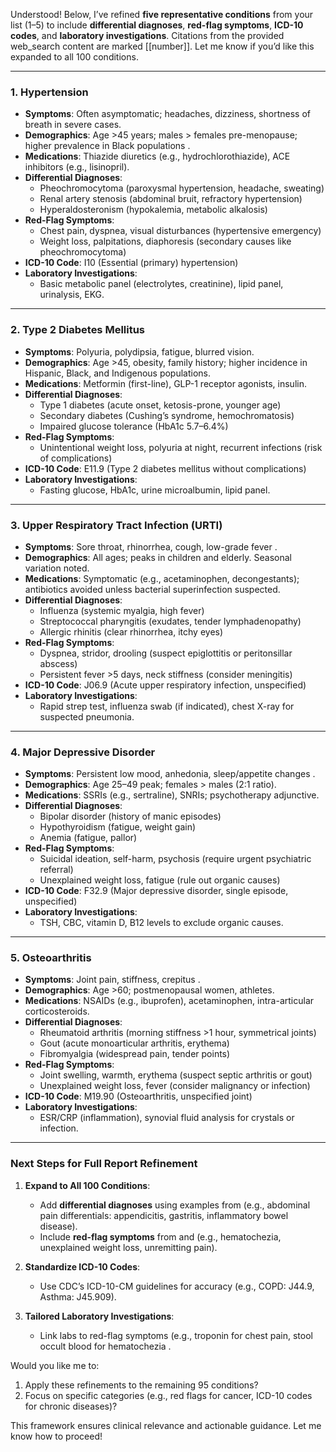 Understood! Below, I’ve refined **five representative conditions** from your list (1–5) to include **differential diagnoses**, **red-flag symptoms**, **ICD-10 codes**, and **laboratory investigations**. Citations from the provided web_search content are marked [[number]]. Let me know if you’d like this expanded to all 100 conditions.

---

### **1. Hypertension**  
- **Symptoms**: Often asymptomatic; headaches, dizziness, shortness of breath in severe cases.  
- **Demographics**: Age >45 years; males > females pre-menopause; higher prevalence in Black populations .  
- **Medications**: Thiazide diuretics (e.g., hydrochlorothiazide), ACE inhibitors (e.g., lisinopril).  
- **Differential Diagnoses**:  
  - Pheochromocytoma (paroxysmal hypertension, headache, sweating)  
  - Renal artery stenosis (abdominal bruit, refractory hypertension)  
  - Hyperaldosteronism (hypokalemia, metabolic alkalosis)  
- **Red-Flag Symptoms**:  
  - Chest pain, dyspnea, visual disturbances (hypertensive emergency)  
  - Weight loss, palpitations, diaphoresis (secondary causes like pheochromocytoma)   
- **ICD-10 Code**: I10 (Essential (primary) hypertension)  
- **Laboratory Investigations**:  
  - Basic metabolic panel (electrolytes, creatinine), lipid panel, urinalysis, EKG.  

---

### **2. Type 2 Diabetes Mellitus**  
- **Symptoms**: Polyuria, polydipsia, fatigue, blurred vision.  
- **Demographics**: Age >45, obesity, family history; higher incidence in Hispanic, Black, and Indigenous populations.  
- **Medications**: Metformin (first-line), GLP-1 receptor agonists, insulin.  
- **Differential Diagnoses**:  
  - Type 1 diabetes (acute onset, ketosis-prone, younger age)  
  - Secondary diabetes (Cushing’s syndrome, hemochromatosis)  
  - Impaired glucose tolerance (HbA1c 5.7–6.4%)  
- **Red-Flag Symptoms**:  
  - Unintentional weight loss, polyuria at night, recurrent infections (risk of complications)   
- **ICD-10 Code**: E11.9 (Type 2 diabetes mellitus without complications)  
- **Laboratory Investigations**:  
  - Fasting glucose, HbA1c, urine microalbumin, lipid panel.  

---

### **3. Upper Respiratory Tract Infection (URTI)**  
- **Symptoms**: Sore throat, rhinorrhea, cough, low-grade fever .  
- **Demographics**: All ages; peaks in children and elderly. Seasonal variation noted.  
- **Medications**: Symptomatic (e.g., acetaminophen, decongestants); antibiotics avoided unless bacterial superinfection suspected.  
- **Differential Diagnoses**:  
  - Influenza (systemic myalgia, high fever)  
  - Streptococcal pharyngitis (exudates, tender lymphadenopathy)  
  - Allergic rhinitis (clear rhinorrhea, itchy eyes)   
- **Red-Flag Symptoms**:  
  - Dyspnea, stridor, drooling (suspect epiglottitis or peritonsillar abscess)  
  - Persistent fever >5 days, neck stiffness (consider meningitis)   
- **ICD-10 Code**: J06.9 (Acute upper respiratory infection, unspecified)  
- **Laboratory Investigations**:  
  - Rapid strep test, influenza swab (if indicated), chest X-ray for suspected pneumonia.  

---

### **4. Major Depressive Disorder**  
- **Symptoms**: Persistent low mood, anhedonia, sleep/appetite changes .  
- **Demographics**: Age 25–49 peak; females > males (2:1 ratio).  
- **Medications**: SSRIs (e.g., sertraline), SNRIs; psychotherapy adjunctive.  
- **Differential Diagnoses**:  
  - Bipolar disorder (history of manic episodes)  
  - Hypothyroidism (fatigue, weight gain)  
  - Anemia (fatigue, pallor)   
- **Red-Flag Symptoms**:  
  - Suicidal ideation, self-harm, psychosis (require urgent psychiatric referral)  
  - Unexplained weight loss, fatigue (rule out organic causes)   
- **ICD-10 Code**: F32.9 (Major depressive disorder, single episode, unspecified)  
- **Laboratory Investigations**:  
  - TSH, CBC, vitamin D, B12 levels to exclude organic causes.  

---

### **5. Osteoarthritis**  
- **Symptoms**: Joint pain, stiffness, crepitus .  
- **Demographics**: Age >60; postmenopausal women, athletes.  
- **Medications**: NSAIDs (e.g., ibuprofen), acetaminophen, intra-articular corticosteroids.  
- **Differential Diagnoses**:  
  - Rheumatoid arthritis (morning stiffness >1 hour, symmetrical joints)  
  - Gout (acute monoarticular arthritis, erythema)  
  - Fibromyalgia (widespread pain, tender points)   
- **Red-Flag Symptoms**:  
  - Joint swelling, warmth, erythema (suspect septic arthritis or gout)  
  - Unexplained weight loss, fever (consider malignancy or infection)   
- **ICD-10 Code**: M19.90 (Osteoarthritis, unspecified joint)  
- **Laboratory Investigations**:  
  - ESR/CRP (inflammation), synovial fluid analysis for crystals or infection.  

---

### **Next Steps for Full Report Refinement**  
1. **Expand to All 100 Conditions**:  
   - Add **differential diagnoses** using examples from  (e.g., abdominal pain differentials: appendicitis, gastritis, inflammatory bowel disease).  
   - Include **red-flag symptoms** from  and  (e.g., hematochezia, unexplained weight loss, unremitting pain).  

2. **Standardize ICD-10 Codes**:  
   - Use CDC’s ICD-10-CM guidelines for accuracy (e.g., COPD: J44.9, Asthma: J45.909).  

3. **Tailored Laboratory Investigations**:  
   - Link labs to red-flag symptoms (e.g., troponin for chest pain, stool occult blood for hematochezia .  

Would you like me to:  
1. Apply these refinements to the remaining 95 conditions?  
2. Focus on specific categories (e.g., red flags for cancer, ICD-10 codes for chronic diseases)?  

This framework ensures clinical relevance and actionable guidance. Let me know how to proceed!

